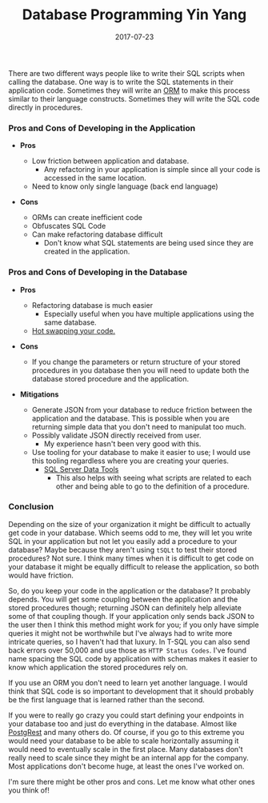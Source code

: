 ﻿---
date: 2017-07-23
title: Database Programming Yin Yang
tags:
  - SQL Server
  - SQL
  - SQL Server Data Tools
---

There are two different ways people like to write their SQL scripts when calling
the database. One way is to write the SQL statements in their application code.
Sometimes they will write an
[ORM](https://en.wikipedia.org/wiki/Object-relational_mapping) to make this
process similar to their language constructs. Sometimes they will write the SQL
code directly in procedures.

### Pros and Cons of Developing in the Application

- **Pros**
    - Low friction between application and database.
        - Any refactoring in your application is simple since all your code is
          accessed in the same location.
    - Need to know only single language (back end language)

- **Cons**
    - ORMs can create inefficient code
    - Obfuscates SQL Code
    - Can make refactoring database difficult
        - Don't know what SQL statements are being used since they are created
          in the application.

### Pros and Cons of Developing in the Database

- **Pros**
    - Refactoring database is much easier
        - Especially useful when you have multiple applications using the same
          database.
    - [Hot swapping your code.](https://en.wikipedia.org/wiki/Hot_swapping)

- **Cons**
    - If you change the parameters or return structure of your stored procedures
      in you database then you will need to update both the database stored
      procedure and the application.

- **Mitigations**
    - Generate JSON from your database to reduce friction between the
      application and the database. This is possible when you are returning
      simple data that you don't need to manipulat too much.
    - Possibly validate JSON directly received from user.
        - My experience hasn't been very good with this.
    - Use tooling for your database to make it easier to use; I would use this
      tooling regardless where you are creating your queries.
        - [SQL Server Data
          Tools](https://docs.microsoft.com/en-us/sql/ssdt/download-sql-server-data-tools-ssdt)
            - This also helps with seeing what scripts are related to each other
              and being able to go to the definition of a procedure.

### Conclusion

Depending on the size of your organization it might be difficult to actually get
code in your database. Which seems odd to me, they will let you write SQL in
your application but not let you easily add a procedure to your database? Maybe
because they aren't using `tSQLt` to test their stored procedures? Not sure. I
think many times when it is difficult to get code on your database it might be
equally difficult to release the application, so both would have friction.

So, do you keep your code in the application or the database? It probably
depends. You will get some coupling between the application and the stored
procedures though; returning JSON can definitely help alleviate some of that
coupling though. If your application only sends back JSON to the user then I
think this method might work for you; if you only have simple queries it might
not be worthwhile but I've always had to write more intricate queries, so I
haven't had that luxury. In T-SQL you can also send back errors over 50,000 and
use those as `HTTP Status Codes`. I've found name spacing the SQL code by
application with schemas makes it easier to know which application the stored
procedures rely on.

If you use an ORM you don't need to learn yet another language. I would think
that SQL code is so important to development that it should probably be the
first language that is learned rather than the second.

If you were to really go crazy you could start defining your endpoints in your
database too and just do everything in the database. Almost like
[PostgRest](https://postgrest.com/en/v0.4/) and many others do. Of course, if
you go to this extreme you would need your database to be able to scale
horizontally assuming it would need to eventually scale in the first place. Many
databases don't really need to scale since they might be an internal app for the
company. Most applications don't become huge, at least the ones I've worked on.

I'm sure there might be other pros and cons. Let me know what other ones you
think of!

